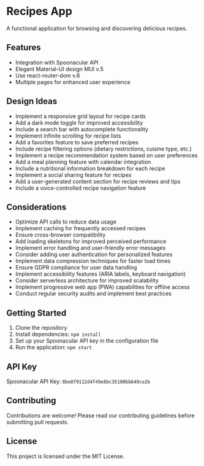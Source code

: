 # Recipes App

A functional application for browsing and discovering delicious recipes.

## Features

- Integration with Spoonacular API
- Elegant Material-UI design MUI v.5
- Use react-router-dom v.6
- Multiple pages for enhanced user experience

## Design Ideas

- Implement a responsive grid layout for recipe cards
- Add a dark mode toggle for improved accessibility
- Include a search bar with autocomplete functionality
- Implement infinite scrolling for recipe lists
- Add a favorites feature to save preferred recipes
- Include recipe filtering options (dietary restrictions, cuisine type, etc.)
- Implement a recipe recommendation system based on user preferences
- Add a meal planning feature with calendar integration
- Include a nutritional information breakdown for each recipe
- Implement a social sharing feature for recipes
- Add a user-generated content section for recipe reviews and tips
- Include a voice-controlled recipe navigation feature

## Considerations

- Optimize API calls to reduce data usage
- Implement caching for frequently accessed recipes
- Ensure cross-browser compatibility
- Add loading skeletons for improved perceived performance
- Implement error handling and user-friendly error messages
- Consider adding user authentication for personalized features
- Implement data compression techniques for faster load times
- Ensure GDPR compliance for user data handling
- Implement accessibility features (ARIA labels, keyboard navigation)
- Consider serverless architecture for improved scalability
- Implement progressive web app (PWA) capabilities for offline access
- Conduct regular security audits and implement best practices

## Getting Started

1. Clone the repository
2. Install dependencies: `npm install`
3. Set up your Spoonacular API key in the configuration file
4. Run the application: `npm start`

## API Key

Spoonacular API Key: `8be8f9112d4f49e8bc35100bb649ce2b`

## Contributing

Contributions are welcome! Please read our contributing guidelines before submitting pull requests.

## License

This project is licensed under the MIT License.